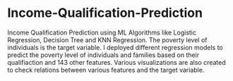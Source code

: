 # Income-Qualification-Prediction
Income Qualification Prediction using ML Algorithms like Logistic Regression, Decision Tree and KNN Regression.
The poverty level of individuals is the target variable. 
I deployed different regression models to predict the poverty level of individuals and families based on their qualifiaction and 143 other features. 
Various visualizations are also created to check relations between various features and the target variable.
